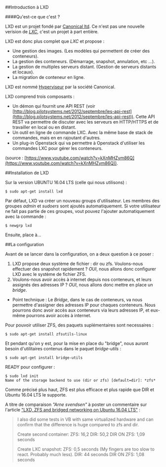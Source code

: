 ##Introduction à LXD

####Qu'est-ce que c'est ?

LXD est un projet fondé par [Canonical ltd](https://www.canonical.com/). Ce n'est pas une nouvelle verision de [*LXC*](https://github.com/banal21/calcul_haute_performance/blob/master/DOCKER_LXC_recap.md), c'est un projet à part entière.

LXD est donc plus complet que *LXC* et propose :

* Une gestion des images. (Les modèles qui permettent de créer des conteneurs).
* La gestion des conteneurs. (Démarrage, snapshot, annulation, etc ...).
* La gestion de multiples serveurs distant. (Gestion de serveurs distants et locaux).
* La migration de conteneur en ligne.

LXD est nommé [Hyperviseur](https://fr.wikipedia.org/wiki/Hyperviseur) par la société Canonical. 

LXD comprend trois composants : 

* Un démon qui fournit une API REST (voir [http://blog.pilotsystems.net/2012/septembre/les-api-rest](http://blog.pilotsystems.net/2012/septembre/les-api-rest)). Cette API REST va permettre de discuter avec les serveurs en HTTP/HTTPS et de travailler en local ou en distant.
* Un outil en ligne de commande LXC. Avec la même base de stack de commandes, mais en en rajoutant d'autres. 
* Un plug-in Openstack qui va permettre à Openstack d'utiliser les commandes LXC pour gérer les conteneurs. 

(source : [https://www.youtube.com/watch?v=kXnMHZym86Q](https://www.youtube.com/watch?v=kXnMHZym86Q)).

##Installation de LXD

Sur la version UBUNTU 16.04 LTS (celle qui nous utilisons) : 

	$ sudo apt-get install lxd

Par défaut, LXD va créer un nouveau groups d'utilisateur. Les membres des groupes *admin* et *sudoers* sont ajoutés automatiquement.
Si votre utilisateur ne fait pas partie de ces groupes, vout pouvez l'ajouter automatiquement avec la commande : 

	$ newgrp lxd

Ensuite, place à...

##La configuration 

Avant de se lancer dans la configuration, on a deux question à ce poser : 

1. LXD propose deux système de fichier : dir ou zfs. Voulons-nous effectuer des snapshot rapidement ? *OUI*, nous allons donc configurer LXD avec le système de fichier ZFS.
2. Voulons-nous avoir accès à internet depuis nos conteneurs, et leurs assignés des adresses IP ? *OUI*, nous allons donc mettre en place un *bridge*.

* Point technique : Le *Bridge*, dans le cas de conteneurs, va nous permettre d'assigner des adresses IP pour chaques conteneurs. Nous pourrons donc avoir accès aux conteneurs via leurs adresses IP, et eux-même pourrons avoir accès à internet.

Pour pouvoir utiliser ZFS, des paquets suplémentaires sont necessaires :

	$ sudo apt-get install zfsutils-linux

Et pendant qu'on y est, pour la mise en place du "bridge", nous auront besoin d'utilitaires contenus dans le paquet *bridge-utils* :

	$ sudo apt-get install bridge-utils

READY pour configurer :

	$ sudo lxd init
	Name of the storage backend to use (dir or zfs) [default=dir]: *zfs*

Comme précisé plus haut, ZFS est plus efficace et plus rapide que DIR et Ubuntu 16.04 LTS le supporte.

A titre de comparaison *"Arne svendsen"* à poster un commentaire sur l'article ["LXD, ZFS and bridged networking on Ubuntu 16.04 LTS"](https://bayton.org/2016/05/lxd-zfs-and-bridged-networking-on-ubuntu-16-04-lts/) :

>I also did some tests in VB with same virtualized hardware and can confirm that the difference is huge compared to zfs and dir.
>
>Create second container:
>ZFS: 16,2
>DIR: 50,2
>DIR ON ZFS: 1,09 seconds
>
>Create LXC snapshot:
>ZFS: 0,5 seconds (My fingers are too slow to react. Probably much less).
>DIR: 44 seconds
>DIR ON ZFS: 1,08 seconds 


